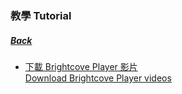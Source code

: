 ### 教學 Tutorial
##### [Back](HostsCreation.md)

- [下載 Brightcove Player 影片<br>Download Brightcove Player videos](Tutorial/Brightcove.md)
